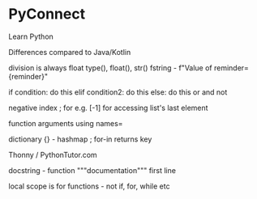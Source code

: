 # PyConnect
Learn Python 

Differences compared to Java/Kotlin

division is always float
type(), float(), str()
fstring - f"Value of reminder={reminder}"

if condition:
	do this
elif condition2:
    do this
else:
	do this
or and not

negative index ; for e.g. [-1] for accessing list's last element

function arguments using names=

dictionary {} - hashmap ; for-in returns key




Thonny / PythonTutor.com


docstring - function """documentation""" first line

local scope is for functions - not if, for, while etc
